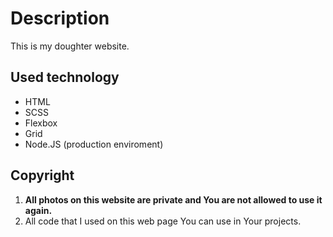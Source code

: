 # Description
This is my doughter website. 

## Used technology
- HTML
- SCSS
- Flexbox
- Grid
- Node.JS (production enviroment)

## Copyright
1. **All photos on this website are private and You are not allowed to use it again.**
2. All code that I used on this web page You can use in Your projects.
